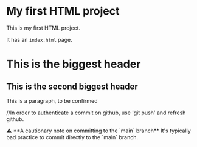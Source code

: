 # My first HTML project

This is my first HTML project.

It has an `index.html` page.

<h1>This is the biggest header</h1>
<h2>This is the second biggest header</h2>

<p>This is a paragraph, to be confirmed</p>

//In order to authenticate a commit on github, use 'git push' and refresh github.
<p>⚠️ **A cautionary note on committing to the `main` branch**
It's typically bad practice to commit directly to the `main` branch.</p>
